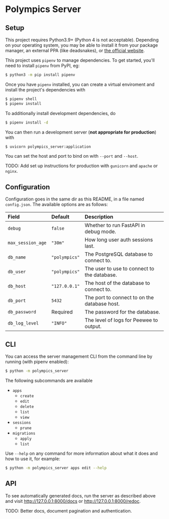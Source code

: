 # Polympics Server

## Setup

This project requires Python3.9+ (Python 4 is not acceptable). Depending on your operating system, you may be able to install it from your package manager, an external PPA (like deadsnakes), or [the official website](https://python.org/download).

This project uses `pipenv` to manage dependencies. To get started, you'll need to install `pipenv` from PyPI, eg:
```bash
$ python3 -m pip install pipenv
```

Once you have `pipenv` installed, you can create a virtual enviroment and install the project's dependencies with
```bash
$ pipenv shell
$ pipenv install
```
To additionally install development dependencies, do
```bash
$ pipenv install -d
```
You can then run a development server (**not appropriate for production**) with
```bash
$ uvicorn polympics_server:application
```
You can set the host and port to bind on with `--port` and `--host`.

TODO: Add set up instructions for production with `gunicorn` and `apache` or `nginx`.

## Configuration

Configuration goes in the same dir as this README, in a file named `config.json`. The available options are as follows:

| Field             | Default       | Description                                  |
|:------------------|:--------------|:---------------------------------------------|
| `debug`           | `false`       | Whether to run FastAPI in debug mode.        |
| `max_session_age` | `"30m"`       | How long user auth sessions last.            |
| `db_name`         | `"polympics"` | The PostgreSQL database to connect to.       |
| `db_user`         | `"polympics"` | The user to use to connect to the database.  |
| `db_host`         | `"127.0.0.1"` | The host of the database to connect to.      |
| `db_port`         | `5432`        | The port to connect to on the database host. |
| `db_password`     | Required      | The password for the database.               |
| `db_log_level`    | `"INFO"`      | The level of logs for Peewee to output.      |

## CLI

You can access the server management CLI from the command line by running (with pipenv enabled):
```bash
$ python -m polympics_server
```
The following subcommands are available

- `apps`
  - `create`
  - `edit`
  - `delete`
  - `list`
  - `view`
- `sessions`
  - `prune`
- `migrations`
  - `apply`
  - `list`

Use `--help` on any command for more information about what it does and how to use it, for example:
```bash
$ python -m polympics_server apps edit --help
```

## API

To see automatically generated docs, run the server as described above and visit http://127.0.0.1:8000/docs or http://127.0.0.1:8000/redoc.

TODO: Better docs, document pagination and authentication.
